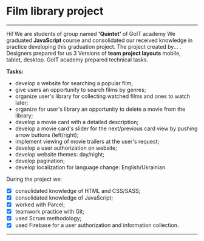 # Film library project

---

Hi! We are students of group named **'Quintet'** of GоIT academy We graduated
**JavaScript** course and consolidated our received knowledge in practice
developing this graduation project. The project created by... . Designers
prepared for us 3 Versions of **team project layouts** mobile, tablet, desktop.
GoIT academy prepared technical tasks.

**Tasks:**

- develop a website for searching a popular film;
- give users an opportunity to search films by genres;
- organize user's library for collecting watched films and ones to watch later;
- organize for user's library an opportunity to delete a movie from the library;
- develop a movie card with a detailed description;
- develop a movie card's slider for the next/previous card view by pushing arrow
  buttons (left/right);
- implement viewing of movie trailers at the user's request;
- develop a user authorization on website;
- develop website themes: day/night;
- develop pagination;
- develop localization for language change: English/Ukrainian.

During the project we:

- [x] consolidated knowledge of HTML and CSS/SASS;
- [x] consolidated knowledge of JavaScript;
- [x] worked with Parcel;
- [x] teamwork practice with Git;
- [x] used Scrum methodology;
- [x] used Firebase for a user authorization and information collection.

---
